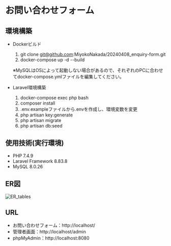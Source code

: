 # お問い合わせフォーム

## 環境構築
- Dockerビルド
  1. git clone git@github.com:MiyokoNakada/20240408_enquiry-form.git
  2. docker-compose up -d --build
     
  ※MySQLはOSによって起動しない場合があるので、それぞれのPCに合わせてdocker-compose.ymlファイルを編集してください。
     
- Laravel環境構築
  1. docker-compose exec php bash
  2. composer install
  3. .env.exampleファイルから.envを作成し、環境変数を変更
  4. php artisan key:generate
  5. php artisan migrate
  6. php artisan db:seed

## 使用技術(実行環境)
- PHP 7.4.9
- Laravel Framework 8.83.8
- MySQL 8.0.26

## ER図
![ER_tables](https://github.com/MiyokoNakada/20240408_enquiry-form/assets/159742835/da75b2e2-0814-43d2-950e-ba84a6c4f334)

## URL
- お問い合わせフォーム：http://localhost/
- 管理者画面：http://localhost/admin
- phpMyAdmin：http://localhost:8080
